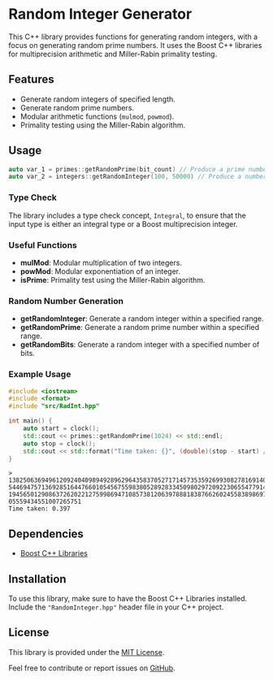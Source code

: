 # Random Integer Generator

This C++ library provides functions for generating random integers, with a focus on generating random prime numbers. It uses the Boost C++ libraries for multiprecision arithmetic and Miller-Rabin primality testing.

## Features

- Generate random integers of specified length.
- Generate random prime numbers.
- Modular arithmetic functions (`mulmod`, `powmod`).
- Primality testing using the Miller-Rabin algorithm.

## Usage
```cpp
auto var_1 = primes::getRandomPrime(bit_count) // Produce a prime number with exact bits
auto var_2 = integers::getRandomInteger(100, 50000) // Produce a number in range from 100 to 50000
```
### Type Check

The library includes a type check concept, `Integral`, to ensure that the input type is either an integral type or a Boost multiprecision integer.

### Useful Functions

- **mulMod**: Modular multiplication of two integers.
- **powMod**: Modular exponentiation of an integer.
- **isPrime**: Primality test using the Miller-Rabin algorithm.

### Random Number Generation

- **getRandomInteger**: Generate a random integer within a specified range.
- **getRandomPrime**: Generate a random prime number within a specified range.
- **getRandomBits**: Generate a random integer with a specified number of bits.

### Example Usage
```cpp
#include <iostream>
#include <format>
#include "src/RadInt.hpp"

int main() {
    auto start = clock();
    std::cout << primes::getRandomPrime(1024) << std::endl;
    auto stop = clock();
    std::cout << std::format("Time taken: {}", (double)(stop - start) / CLOCKS_PER_SEC);
}
```
```
> 13825063694961209240409894928962964358370527171457353592699308278169140735521294595301628121516
5446947571369285164476601054567559838052892833450980297209223065547791489731600707371672006864162
1945650129086372620221275998694710857381206397888183876626024558389869743999933157782234045966950
05559434551007265751
Time taken: 0.397
```
## Dependencies

- [Boost C++ Libraries](https://www.boost.org/)

## Installation

To use this library, make sure to have the Boost C++ Libraries installed. Include the `"RandomInteger.hpp"` header file in your C++ project.

## License

This library is provided under the [MIT License](LICENSE).

Feel free to contribute or report issues on [GitHub](https://github.com/your_username/random-integer-generator).
